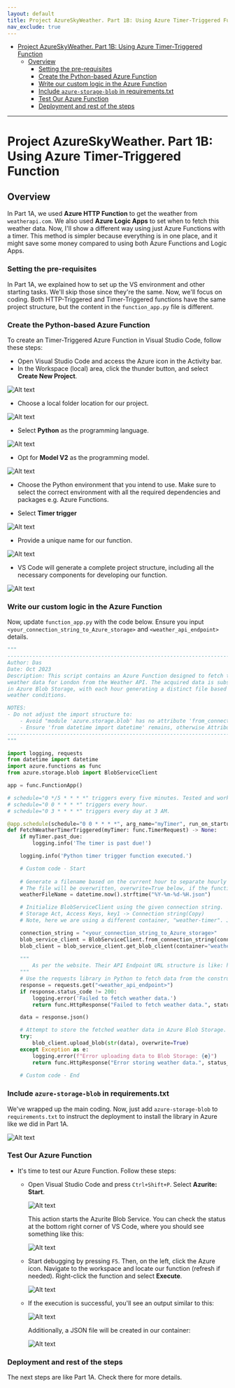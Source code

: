 ```yaml
---
layout: default
title: Project AzureSkyWeather. Part 1B: Using Azure Timer-Triggered Function
nav_exclude: true
---
```


- [Project AzureSkyWeather. Part 1B: Using Azure Timer-Triggered Function](#project-azureskyweather-part-1b-using-azure-timer-triggered-function)
  - [Overview](#overview)
    - [Setting the pre-requisites](#setting-the-pre-requisites)
    - [Create the Python-based Azure Function](#create-the-python-based-azure-function)
    - [Write our custom logic in the Azure Function](#write-our-custom-logic-in-the-azure-function)
    - [Include  `azure-storage-blob` in requirements.txt](#include--azure-storage-blob-in-requirementstxt)
    - [Test Our Azure Function](#test-our-azure-function)
    - [Deployment and rest of the steps](#deployment-and-rest-of-the-steps)

---
# Project AzureSkyWeather. Part 1B: Using Azure Timer-Triggered Function

## Overview

In Part 1A, we used **Azure HTTP Function** to get the weather from `weatherapi.com`. We also used **Azure Logic Apps** to set when to fetch this weather data. Now, I'll show a different way using just Azure Functions with a timer. This method is simpler because everything is in one place, and it might save some money compared to using both Azure Functions and Logic Apps.

### Setting the pre-requisites

In Part 1A, we explained how to set up the VS environment and other starting tasks. We'll skip those since they're the same. Now, we'll focus on coding. Both HTTP-Triggered and Timer-Triggered functions have the same project structure, but the content in the `function_app.py` file is different.

### Create the Python-based Azure Function

To create an Timer-Triggered Azure Function in Visual Studio Code, follow these steps:

- Open Visual Studio Code and access the Azure icon in the Activity bar.
- In the Workspace (local) area, click the thunder button, and select **Create New Project**.

![Alt text](image-21.png)

- Choose a local folder location for our project.

![Alt text](image-41.png)

- Select **Python** as the programming language.

![Alt text](image-42.png)

- Opt for **Model V2** as the programming model.

![Alt text](image-43.png)

- Choose the Python environment that you intend to use. Make sure to select the correct environment with all the required dependencies and packages e.g. Azure Functions.

- Select **Timer trigger**

![Alt text](image-74.png)

- Provide a unique name for our function.

![Alt text](image-45.png)

- VS Code will generate a complete project structure, including all the necessary components for developing our function.

![Alt text](image-75.png)

### Write our custom logic in the Azure Function

Now, update `function_app.py` with the code below. Ensure you input `<your_connection_string_to_Azure_storage>` and `<weather_api_endpoint>` details.

```python
"""
-------------------------------------------------------------------------------
Author: Das
Date: Oct 2023
Description: This script contains an Azure Function designed to fetch the current 
weather data for London from the Weather API. The acquired data is subsequently stored 
in Azure Blob Storage, with each hour generating a distinct file based on the current 
weather conditions.

NOTES: 
- Do not adjust the import structure to:
    - Avoid "module 'azure.storage.blob' has no attribute 'from_connection_string'."
    - Ensure 'from datetime import datetime' remains, otherwise AttributeError: module 'datetime' has no attribute 'now' 
-------------------------------------------------------------------------------
"""

import logging, requests
from datetime import datetime
import azure.functions as func
from azure.storage.blob import BlobServiceClient

app = func.FunctionApp()

# schedule="0 */5 * * * *" triggers every five minutes. Tested and working.
# schedule="0 0 * * * *" triggers every hour.
# schedule="0 3 * * * *" triggers every day at 3 AM.

@app.schedule(schedule="0 0 * * * *", arg_name="myTimer", run_on_startup=True, use_monitor=False) 
def FetchWeatherTimerTriggered(myTimer: func.TimerRequest) -> None:
    if myTimer.past_due:
        logging.info('The timer is past due!')

    logging.info('Python timer trigger function executed.')

    # Custom code - Start
    
    # Generate a filename based on the current hour to separate hourly weather data.
    # The file will be overwritten, overwrite=True below, if the function is triggered multiple times within the same hour.
    weatherFileName = datetime.now().strftime("%Y-%m-%d-%H.json")

    # Initialize BlobServiceClient using the given connection string.
    # Storage Act, Access Keys, key1 -> Connection string(Copy)
    # Note, here we are using a different container, "weather-timer". Just to separate it from HTTP-Triggered code.

    connection_string = "<your_connection_string_to_Azure_storage>"
    blob_service_client = BlobServiceClient.from_connection_string(connection_string)
    blob_client = blob_service_client.get_blob_client(container="weather-timer", blob=weatherFileName)
    
    """
        As per the website. Their API Endpoint URL structure is like: http://api.weatherapi.com/v1/current.json?key=YOUR_API_KEY&q=LOCATION
    """
    # Use the requests library in Python to fetch data from the constructed endpoint:
    response = requests.get("<weather_api_endpoint>")
    if response.status_code != 200:
        logging.error('Failed to fetch weather data.')
        return func.HttpResponse("Failed to fetch weather data.", status_code=500)

    data = response.json()

    # Attempt to store the fetched weather data in Azure Blob Storage.
    try:
        blob_client.upload_blob(str(data), overwrite=True)
    except Exception as e:
        logging.error(f"Error uploading data to Blob Storage: {e}")
        return func.HttpResponse("Error storing weather data.", status_code=500)
    
    # Custom code - End
```

### Include  `azure-storage-blob` in requirements.txt

We've wrapped up the main coding. Now, just add `azure-storage-blob` to `requirements.txt` to instruct the deployment to install the library in Azure like we did in Part 1A.

![Alt text](image-50.png)

### Test Our Azure Function

- It's time to test our Azure Function. Follow these steps:

  - Open Visual Studio Code and press `Ctrl+Shift+P`. Select **Azurite: Start**.

     ![Alt text](image-22.png)

    This action starts the Azurite Blob Service. You can check the status at the bottom right corner of VS Code, where you should see something like this:

     ![Alt text](image-51.png)

  - Start debugging by pressing `F5`. Then, on the left, click the Azure icon. Navigate to the workspace and locate our function (refresh if needed). Right-click the function and select **Execute**.

     ![Alt text](image-52.png)

  - If the execution is successful, you'll see an output similar to this:

     ![Alt text](image-53.png)

    Additionally, a JSON file will be created in our container:

     ![Alt text](image-54.png)

### Deployment and rest of the steps

The next steps are like Part 1A. Check there for more details.